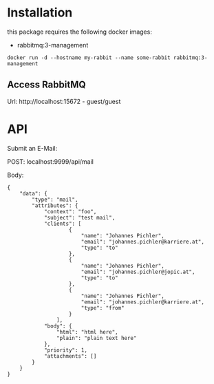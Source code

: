# Installation

this package requires the following docker images:

* rabbitmq:3-management

```
docker run -d --hostname my-rabbit --name some-rabbit rabbitmq:3-management
```

## Access RabbitMQ
Url: http://localhost:15672 - guest/guest

# API

Submit an E-Mail:

POST: localhost:9999/api/mail

Body:
```
{
	"data": {
		"type": "mail",
		"attributes": {
			"context": "foo",
			"subject": "test mail",
			"clients": [
					{
						"name": "Johannes Pichler",
						"email": "johannes.pichler@karriere.at",
						"type": "to"
					},
					{
						"name": "Johannes Pichler",
						"email": "johannes.pichler@jopic.at",
						"type": "to"
					},
					{
						"name": "Johannes Pichler",
						"email": "johannes.pichler@karriere.at",
						"type": "from"
					}
				],
			"body": {
				"html": "html here",
				"plain": "plain text here"
			},
			"priority": 1,
			"attachments": []
		}
	}
}
```
